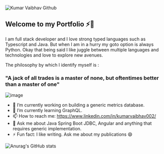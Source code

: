 ![Kumar Vaibhav Github](https://user-images.githubusercontent.com/41999054/131281992-3c47c750-9305-4d5a-b75d-b90f60afa286.jpg)

## Welcome to my Portfolio ⚡👋

I am full stack developer and I love strong typed languages such as Typescript and Java. But when I am in a hurry my goto option is always Python. 
Okay that being said I like juggle between multiple languages and technologies and love to explore new avenues. 

The philosophy by which I identify myself is : 
### "A jack of all trades is a master of none, but oftentimes better than a master of one"


![image](https://user-images.githubusercontent.com/41999054/131287019-0ea33f37-98e3-48c3-9e9f-bb28c54945bf.png)

- 🔭 I’m currently working on building a generic metrics database. 
- 🌱 I’m currently learning GraphQL. 
- 📫 How to reach me: https://www.linkedin.com/in/kumarvaibhav002/
- 💬 Ask me about Java Spring Boot JDBC, Angular and anything that requires generic implementation. 
- ⚡ Fun fact: I like writing. Ask me about my publications 😄

![Anurag's GitHub stats](https://github-readme-stats.vercel.app/api?username=kuvaibhav&show_icons=true&theme=radical)


<!--
**kuvaibhav/kuvaibhav** is a ✨ _special_ ✨ repository because its `README.md` (this file) appears on your GitHub profile.

Here are some ideas to get you started:

- 🔭 I’m currently working on ...
- 🌱 I’m currently learning ...
- 👯 I’m looking to collaborate on ...
- 🤔 I’m looking for help with ...
- 💬 Ask me about ...
- 📫 How to reach me: ...
- 😄 Pronouns: ...
- ⚡ Fun fact: ...
-->
